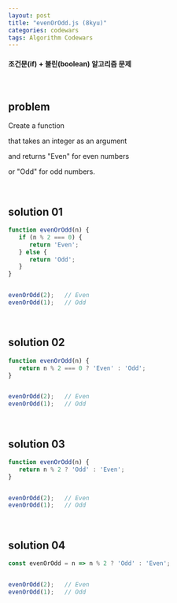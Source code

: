 ```yaml
---
layout: post
title: "evenOrOdd.js (8kyu)"
categories: codewars
tags: Algorithm Codewars
---
```


#### 조건문(if) + 불린(boolean) 알고리즘 문제

<br>

## problem

Create a function

that takes an integer as an argument

and returns "Even" for even numbers

or "Odd" for odd numbers.

<br>

## solution 01

```javascript
function evenOrOdd(n) {
   if (n % 2 === 0) {
      return 'Even';
   } else {
      return 'Odd';
   }
}


evenOrOdd(2);	// Even
evenOrOdd(1);	// Odd
```

<br>

## solution 02

```javascript
function evenOrOdd(n) {
   return n % 2 === 0 ? 'Even' : 'Odd';
}


evenOrOdd(2);	// Even
evenOrOdd(1);	// Odd
```

<br>

## solution 03

```javascript
function evenOrOdd(n) {
   return n % 2 ? 'Odd' : 'Even';
}


evenOrOdd(2);	// Even
evenOrOdd(1);	// Odd
```

<br>

## solution 04

```javascript
const evenOrOdd = n => n % 2 ? 'Odd' : 'Even';


evenOrOdd(2);	// Even
evenOrOdd(1);	// Odd
```

